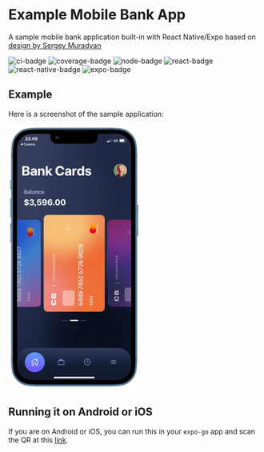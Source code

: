 <!-- -*- mode: markdown -*- -->
<!-- template-checksum: 02956c0cdab9cca2a0ea78abe402eb36b44d4266 -->
<!-- branch: main -->
# Example Mobile Bank App

A sample mobile bank application built-in with React Native/Expo based on [design by Sergey Muradyan](https://www.behance.net/gallery/95607037/Wamp-Figma-Template)

![ci-badge](https://img.shields.io/github/actions/workflow/status/astrawan/my-bank-app/main.yml?label=CI&logo=GitHub&branch=main)
![coverage-badge](https://img.shields.io/endpoint?url=https://gist.githubusercontent.com/astrawan/d275e3640d272d60ed7ab425b2f2c750/raw/my-bank-app_main_coverage.json)
![node-badge](https://img.shields.io/endpoint?url=https://gist.githubusercontent.com/astrawan/a947a746a4fa385b020f446f30fea29a/raw/my-bank-app_main_node-version.json)
![react-badge](https://img.shields.io/endpoint?url=https://gist.githubusercontent.com/astrawan/c0b7dfcdb22631b0cc2eb3719e7e10a4/raw/my-bank-app_main_react-version.json)
![react-native-badge](https://img.shields.io/endpoint?url=https://gist.githubusercontent.com/astrawan/5b5a8ac02163fcf824b44fccaa46e40a/raw/my-bank-app_main_react-native-version.json)
![expo-badge](https://img.shields.io/endpoint?url=https://gist.githubusercontent.com/astrawan/2c0e943789acc3c5d9adc5795394e6e1/raw/my-bank-app_main_expo-version.json)

## Example

Here is a screenshot of the sample application:

![Screenshot of App](https://raw.githubusercontent.com/astrawan/my-bank-app/master/assets/demo.png)

## Running it on Android or iOS

If you are on Android or iOS, you can run this in your `expo-go` app and scan the QR at this [link](https://expo-mobile-apps.vercel.app/apps/QGFzdHJhd2FuL215LWJhbmstYXBw/branches/main).
